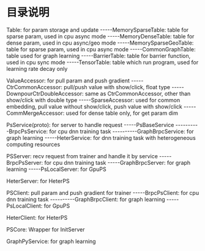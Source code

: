 # 目录说明

Table: for param storage and update
-----MemorySparseTable: table for sparse param, used in cpu async mode
-----MemoryDenseTable: table for dense param, used in cpu async/geo mode
-----MemorySparseGeoTable: table for sparse param, used in cpu async mode
-----CommonGraphTable: table used for graph learning
-----BarrierTable: table for barrier function, used in cpu sync mode
-----TensorTable: table which run program, used for learning rate decay only

ValueAccessor: for pull param and push gradient
-----CtrCommonAccessor: pull/push value with show/click, float type
-----DownpourCtrDoubleAccessor: same as CtrCommonAccessor, other than show/click with double type
-----SparseAccessor: used for common embedding, pull value without show/click, push value with show/click
-----CommMergeAccessor: used for dense table only, for get param dim

PsService(proto): for server to handle request
-----PsBaseService
----------BrpcPsService: for cpu dnn training task
----------GraphBrpcService: for graph learning
-----HeterService: for dnn training task with heterogeneous computing resources

PSServer: recv request from trainer and handle it by service
-----BrpcPsServer: for cpu dnn training task
-----GraphBrpcServer: for graph learning
-----PsLocalServer: for GpuPS

HeterServer: for HeterPS

PSClient: pull param and push gradient for trainer
-----BrpcPsClient: for cpu dnn training task
----------GraphBrpcClient: for graph learning
-----PsLocalClient: for GpuPS

HeterClient: for HeterPS

PSCore: Wrapper for InitServer

GraphPyService: for graph learning
